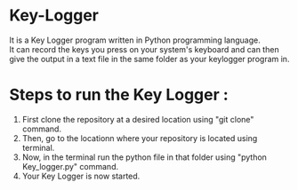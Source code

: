 # Key-Logger
It is a Key Logger program written in Python programming language.\
It can record the keys you press on your system's keyboard and can then give the output in a text file in the same folder as your keylogger program in.

# Steps to run the Key Logger : 

1. First clone the repository at a desired location using "git clone" command.
2. Then, go to the locationn where your repository is located using terminal.
3. Now, in the terminal run the python file in that folder using "python Key_logger.py" command.
4. Your Key Logger is now started. 
   
